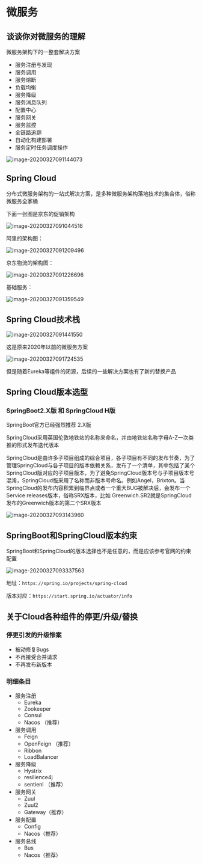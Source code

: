 # 微服务

## 谈谈你对微服务的理解

微服务架构下的一整套解决方案

- 服务注册与发现
- 服务调用
- 服务熔断
- 负载均衡
- 服务降级
- 服务消息队列
- 配置中心
- 服务网关
- 服务监控
- 全链路追踪
- 自动化构建部署
- 服务定时任务调度操作

![image-20200327091144073](images/image-20200327091144073.png)

## Spring Cloud

分布式微服务架构的一站式解决方案，是多种微服务架构落地技术的集合体，俗称微服务全家桶

下面一张图是京东的促销架构

![image-20200327091044516](images/image-20200327091044516.png)

阿里的架构图：

![image-20200327091209496](images/image-20200327091209496.png)



京东物流的架构图：

![image-20200327091226696](images/image-20200327091226696.png)

基础服务：

![image-20200327091359549](images/image-20200327091359549.png)



## Spring Cloud技术栈

![image-20200327091441550](images/image-20200327091441550.png)

这是原来2020年以前的微服务方案

![image-20200327091724535](images/image-20200327091724535.png)

但是随着Eureka等组件的闭源，后续的一些解决方案也有了新的替换产品



## Spring Cloud版本选型

### SpringBoot2.X版 和 SpringCloud H版

SpringBoot官方已经强烈推荐 2.X版

SpringCloud采用英国伦敦地铁站的名称来命名，并由地铁站名称字母A-Z一次类推的形式发布迭代版本

SpringCloud是由许多子项目组成的综合项目，各子项目有不同的发布节奏，为了管理SpringCloud与各子项目的版本依赖关系，发布了一个清单，其中包括了某个SpringCloud版对应的子项目版本，为了避免SpringCloud版本号与子项目版本号混淆，SpringCloud版采用了名称而非版本号命名。例如Angel，Brixton。当SpringCloud的发布内容积累到临界点或者一个重大BUG被解决后，会发布一个Service releases版本，俗称SRX版本，比如 Greenwich.SR2就是SpringCloud发布的Greenwich版本的第二个SRX版本

![image-20200327093143960](images/image-20200327093143960.png)



## SpringBoot和SpringCloud版本约束

SpringBoot和SpringCloud的版本选择也不是任意的，而是应该参考官网的约束配置

![image-20200327093337563](images/image-20200327093337563.png)

地址：`https://spring.io/projects/spring-cloud`

版本对应：`https://start.spring.io/actuator/info`



## 关于Cloud各种组件的停更/升级/替换

### 停更引发的升级惨案

- 被动修复Bugs
- 不再接受合并请求
- 不再发布新版本

### 明细条目

- 服务注册
  - Eureka
  - Zookeeper
  - Consul
  - Nacos （推荐）
- 服务调用
  - Feign
  - OpenFeign  （推荐）
  - Ribbon
  - LoadBalancer
- 服务降级
  - Hystrix   
  - resilience4j
  - sentienl （推荐）
- 服务网关
  - Zuul
  - Zuul2
  - Gateway（推荐）
- 服务配置
  - Config
  - Nacos（推荐）
- 服务总线
  - Bus
  - Nacos（推荐）